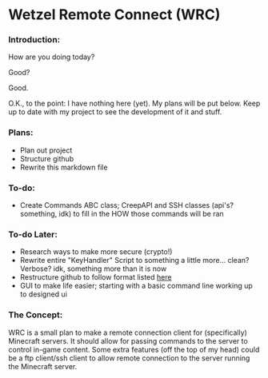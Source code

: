 # Wetzel Remote Connect (WRC)
### Introduction:
How are you doing today?

Good?

Good.

O.K., to the point: I have nothing here (yet). My plans will be put below. Keep up to date with my project to see the 
development of it and stuff.

### Plans:
- Plan out project
- Structure github
- Rewrite this markdown file

### To-do:
- Create Commands ABC class; CreepAPI and SSH classes (api's? something, idk) to fill in the HOW those commands will
be ran

### To-do Later:
- Research ways to make more secure (crypto!)
- Rewrite entire "KeyHandler" Script to something a little more... clean? Verbose? idk, something more than it is now
- Restructure github to follow format listed [here](https://nvie.com/posts/a-successful-git-branching-model/?)
- GUI to make life easier; starting with a basic command line working up to designed ui
### The Concept:
WRC is a small plan to make a remote connection client for (specifically) Minecraft servers. It should allow for passing
commands to the server to control in-game content. Some extra features (off the top of my head) could be a ftp client/ssh
 client to allow remote connection to the server running the Minecraft server.

